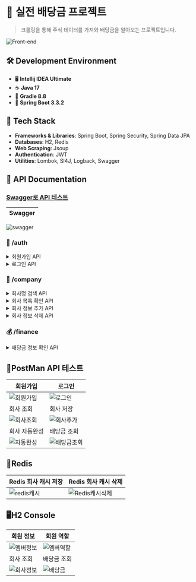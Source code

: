 # 🏦 실전 배당금 프로젝트

> 크롤링을 통해 주식 데이터를 가져와 배당금을 알아보는 프로젝트입니다.


![Front-end](https://skillicons.dev/icons?i=idea,java,gradle,spring,git,redis)<br>

## 🛠️ Development Environment
- 🖥️ **Intellij IDEA Ultimate**
- ☕ **Java 17**
- 🔧 **Gradle 8.8**
- 🌱 **Spring Boot 3.3.2**

## 🧰 Tech Stack
- **Frameworks & Libraries**: Spring Boot, Spring Security, Spring Data JPA
- **Databases**: H2, Redis
- **Web Scraping**: Jsoup
- **Authentication**: JWT
- **Utilities**: Lombok, Sl4J, Logback, Swagger

## 📖 API Documentation 
### [Swagger로 API 테스트](http://localhost:8080/swagger-ui/index.html)

|Swagger|
|------|
![swagger](https://github.com/user-attachments/assets/71c90b2b-5295-4f83-87e9-71bf639566f7)

### 🔐 /auth
<details>
<summary>회원가입 API</summary>
  
- **POST** /signup
  - 중복 ID는 허용하지 않음
  - 패스워드는 암호화된 형태로 저장됨
</details>

<details>
<summary>로그인 API</summary>

- **POST** /signin
  - 로그인 API
  - 회원가입이 되어있고, 아이디/패스워드가 일치하는 경우 JWT 발급
</details>

### 🏢 /company
<details>
<summary>회사명 검색 API</summary>

- **GET** /autocomplete
  - 검색하고자 하는 prefix를 입력값으로 받고, 해당 prefix로 검색되는 회사명 리스트 중 10개 반환
  - `keyword` 파라미터로 배당금 이름을 검색하면 `{result:["O","OAS",...]}` 와 같이 해당 글이 들어간 배당금 키워드를 반환
</details>

<details>
<summary>회사 목록 확인 API</summary>

- **GET**
  - 서비스에서 관리하고 있는 모든 회사 목록을 반환
  - 반환 결과는 Page 인터페이스 형태
  - `{result : [{companyName: "좋은회사", ticker : "GOOD"}, {companyName:"a", ticker:"b"}, ...]}`
</details>

<details>
<summary>회사 정보 추가 API</summary>

- **POST**
  - 추가하고자 하는 회사의 `ticker`를 입력받아 해당 회사 정보를 스크래핑, 저장
  - 이미 보유하고 있는 회사의 경우 400 status 코드와 에러메세지 반환
  - 존재하지 않는 회사 `ticker`일 경우 400 status 코드와 에러메세지 반환
  - `{ticker : "GOOD"}` ticker 파라미터로 받아주세요
  - DB에 `{ticker : "GOOD", companyName : "좋은회사"}` 이렇게 저장합니다
</details>

<details>
<summary>회사 정보 삭제 API</summary>

- **DELETE** /{ticker}
  - `ticker`에 해당하는 회사 정보 삭제
  - 삭제 시 회사의 배당금 정보와 캐시도 모두 삭제
</details>

### 💰 /finance
<details>
<summary>배당금 정보 확인 API</summary>

- **GET** /dividend/{companyName}
  - 회사명을 받아 회사 메타 정보와 배당금 정보를 반환
  - 잘못된 회사명이 입력으로 들어온 경우 400 status 코드와 에러메세지 반환
  - `{companyName : "좋은회사", dividend :[{date:"2023.10.29", price:"2.00", ...}]}`
</details>

## 📮PostMan API 테스트

|회원가입|로그인|
|------|---|
|![회원가입](https://github.com/user-attachments/assets/fb50cdd7-4df6-4386-aae1-a5b726e1f4f9)|![로그인](https://github.com/user-attachments/assets/7718eb31-4ee7-4a58-ba41-6bec7f6a733d)|
|회사 조회|회사 저장|
|![회사조회](https://github.com/user-attachments/assets/d99f6fa6-fdce-4dc0-ab79-3aaf6b48e1e4)|![회사추가](https://github.com/user-attachments/assets/f7b93202-eb4b-4b8a-90a5-ff56747148e9)|
|회사 자동완성|배당금 조회|
|![자동완성](https://github.com/user-attachments/assets/e4be95ef-ec9d-4801-9e11-df4f270a56af)|![배당금조회](https://github.com/user-attachments/assets/33b4fef4-b834-40c9-bbf3-8a633abd504a)|

## 🛑Redis

|Redis 회사 캐시 저장|Redis 회사 캐시 삭제|
|------|---|
|![redis캐시](https://github.com/user-attachments/assets/4171494f-b3da-4d72-8cb9-8655c3c736f2)|![Redis캐시삭제](https://github.com/user-attachments/assets/6e48fec7-66d7-4f00-a879-139abf1573dd)

## 🖥️H2 Console

| 회원 정보 | 회원 역할 |
|------------|-------------|
| ![멤버정보](https://github.com/user-attachments/assets/a50e6434-d013-45b6-a667-fc5b012c3882) | ![멤버역할](https://github.com/user-attachments/assets/ffdb55cf-6de0-4712-976e-1e8f9d49cb15) |
| 회사 조회 | 배당금 조회 |
| ![회사정보](https://github.com/user-attachments/assets/e479e5dd-793b-451c-8cfe-d03a9cb3af2c) | ![배당금](https://github.com/user-attachments/assets/d99ed97d-649e-4b7f-a9f9-7d2bd0a827ef) |
